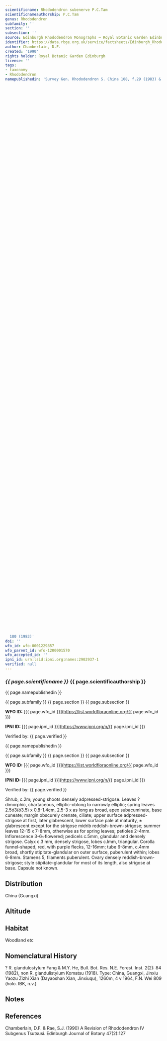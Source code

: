 ```yaml
---
scientificname: Rhododendron subenerve P.C.Tam
scientificnameauthorship: P.C.Tam
genus: Rhododendron
subfamily: ''
section: ''
subsection: ''
source: Edinburgh Rhododendron Monographs – Royal Botanic Garden Edinburgh
identifier: https://data.rbge.org.uk/service/factsheets/Edinburgh_Rhododendron_Monographs.xhtml
author: Chamberlain, D.F.
created: '1990'
rights holder: Royal Botanic Garden Edinburgh
license: ''
tags:
- taxonomy
- Rhododendron
namepublishedin: 'Survey Gen. Rhododendron S. China 108, f.29 (1983) & Guihaia 3,3:































































































































  180 (1983)'
doi: ''
wfo_id: wfo-0001229857
wfo_parent_id: wfo-1200001570
wfo_accepted_id: ''
ipni_id: urn:lsid:ipni.org:names:2902937-1
verified: null
---
```

### _{{ page.scientificname }}_ {{ page.scientificauthorship }}
 {{ page.namepublishedin }}

{{ page.subfamily }} {{ page.section }} {{ page.subsection }}

**WFO ID:** [{{ page.wfo_id }}](https://list.worldfloraonline.org/{{ page.wfo_id }})

**IPNI ID:** [{{ page.ipni_id }}](https://www.ipni.org/n/{{ page.ipni_id }})

Verified by: {{ page.verified }}

 {{ page.namepublishedin }}

{{ page.subfamily }} {{ page.section }} {{ page.subsection }}

**WFO ID:** [{{ page.wfo_id }}](https://list.worldfloraonline.org/{{ page.wfo_id }})

**IPNI ID:** [{{ page.ipni_id }}](https://www.ipni.org/n/{{ page.ipni_id }})

Verified by: {{ page.verified }}



Shrub, c.2m; young shoots densely adpressed-strigose. Leaves ? dimorphic, chartaceous, elliptic-oblong to narrowly elliptic; spring leaves 2.5ó3(ó3.5) x 0.8-1.4cm, 2.5-3 x as long as broad, apex subacuminate, base cuneate; margin obscurely crenate, ciliate; upper surface adpressed-strigose at first, later glabrescent, lower surface pale at maturity, ± glabrescent except for the strigose midrib reddish-brown-strigose; summer leaves 12-15 x 7-8mm, otherwise as for spring leaves; petioles 2-4mm. Inflorescence 3-6~flowered; pedicels c.5mm, glandular and densely strigose. Calyx c.3 mm, densely strigose, lobes c.lmm, triangular. Corolla funnel-shaped, red, with purple flecks, 12-16mm; tube 6-8mm, c.4mm broad, shortly stipitate-glandular on outer surface, puberulent within; lobes 6-8mm. Stamens 5, filaments puberulent. Ovary densely reddish-brown-strigose; style stipitate-glandular for most of its length, also strigose at base. Capsule not known.

## Distribution
China (Guangxi)

## Altitude


## Habitat
Woodland etc

## Nomenclatural History
? R. glandulostylum Fang & M.Y. He, Bull. Bot. Res. N.E. Forest. Inst. 2(2): 84 (1982), non R. glandulistylum Komatsu (1918). Type: China, Guangxi, Jinxiu Yaozu Zizhi Xian (Dayaoshan Xian, Jinxiuqu), 1260m, 4 v 1964, F.N. Wei 809 (holo. IBK, n.v.)
                       
## Notes


## References

Chamberlain, D.F. & Rae, S.J. (1990) A Revision of Rhododendron IV Subgenus Tsutsusi. Edinburgh Journal of Botany 47(2):127
